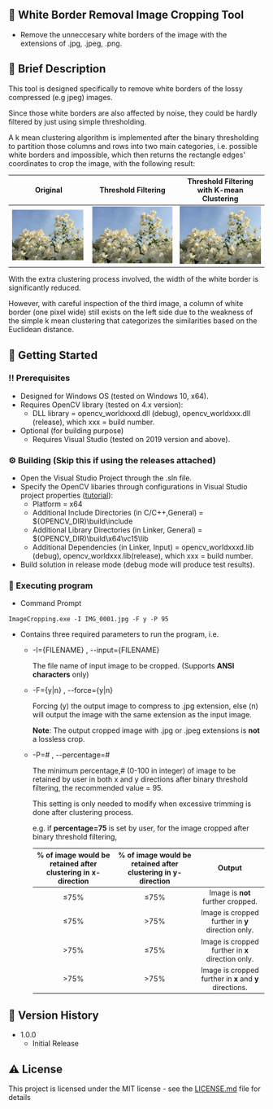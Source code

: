## :star2: White Border Removal Image Cropping Tool

* Remove the unneccesary white borders of the image with the extensions of .jpg, .jpeg, .png.

## :robot: Brief Description

This tool is designed specifically to remove white borders of the lossy compressed (e.g jpeg) images. 

Since those white borders are also affected by noise, they could be hardly filtered by just using simple thresholding. 

A k mean clustering algorithm is implemented after the binary thresholding to partition those columns and rows into two main categories, i.e. possible white borders and impossible, which then returns the rectangle edges' coordinates to crop the image, with the following result:


| Original | Threshold Filtering | Threshold Filtering with K-mean Clustering |
| ------------- | ------------- | ------------- |
| <img src="result/IMG_0001_original.jpg" width=100% height=100%> | <img src="result/IMG_0001_no_clustering.jpg" width=100% height=100%> | <img src="result/IMG_0001_with_clustering.jpg" width=100% height=100%> |

With the extra clustering process involved, the width of the white border is significantly reduced. 

However, with careful inspection of the third image, a column of white border (one pixel wide) still exists on the left side due to the weakness of the simple k mean clustering that categorizes the similarities based on the Euclidean distance.

## 	:toolbox: Getting Started

### :bangbang: Prerequisites

* Designed for Windows OS (tested on Windows 10, x64).
* Requires OpenCV library (tested on 4.x version):
    * DLL library = opencv_worldxxxd.dll (debug), opencv_worldxxx.dll (release), which xxx = build number.
* Optional (for building purpose)
    * Requires Visual Studio (tested on 2019 version and above).

### :gear: Building (Skip this if using the releases attached)

* Open the Visual Studio Project through the .sln file.
* Specify the OpenCV libaries through configurations in Visual Studio project properties ([tutorial](https://docs.opencv.org/4.x/dd/d6e/tutorial_windows_visual_studio_opencv.html)):
    * Platform = x64
    * Additional Include Directories (in C/C++,General) = $(OPENCV_DIR)\build\include
    * Additional Library Directories (in Linker, General) = $(OPENCV_DIR)\build\x64\vc15\lib
    * Additional Dependencies (in Linker, Input) = opencv_worldxxxd.lib (debug), opencv_worldxxx.lib(release), which xxx = build number.
* Build solution in release mode (debug mode will produce test results).

### :running: Executing program

* Command Prompt
```
ImageCropping.exe -I IMG_0001.jpg -F y -P 95
```

* Contains three required parameters to run the program, i.e.
    * -I={FILENAME} , --input={FILENAME}

        The file name of input image to be cropped. (Supports **ANSI characters** only)

    * -F={y|n} , --force={y|n} 

        Forcing (y) the output image to compress to .jpg extension, else (n) will output the image with the same extension as the input image.

        **Note**: The output cropped image with .jpg or .jpeg extensions is **not** a lossless crop.

    * -P=# , --percentage=#

        The minimum percentage,# (0-100 in integer) of image to be retained by user in both x and y directions after binary threshold filtering, the recommended value = 95. 
        
        This setting is only needed to modify when excessive trimming is done after clustering process.
        
        e.g. if **percentage=75** is set by user, for the image cropped after binary threshold filtering,

        | % of image would be retained after clustering in **x-direction** | % of image would be retained after clustering in **y-direction** | Output |
        | :-------------: | :-------------: | :-------------: |
        | ≤75% | ≤75% | Image is **not** further cropped. |
        | ≤75% | >75% | Image is cropped further in **y** direction only. |
        | >75% | ≤75% | Image is cropped further in **x** direction only. |
        | >75% | >75% | Image is cropped further in **x** and **y** directions.  |


## :scroll: Version History

* 1.0.0
    * Initial Release

## :warning: License

This project is licensed under the MIT license - see the [LICENSE.md](LICENSE.md) file for details
